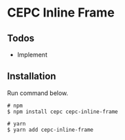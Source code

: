 # CEPC Inline Frame

## Todos

- Implement

## Installation

Run command below.

```
# npm
$ npm install cepc cepc-inline-frame

# yarn
$ yarn add cepc-inline-frame
```
